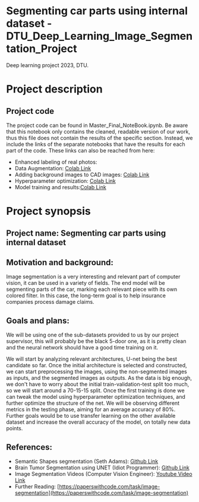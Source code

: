 # Segmenting car parts using internal dataset - DTU_Deep_Learning_Image_Segmentation_Project
Deep learning project 2023, DTU.

# Project description

## Project code
The project code can be found in Master_Final_NoteBook.ipynb. Be aware that this notebook only contains the cleaned, readable version of our work, thus this file does not contain the results of the specific section. Instead, we include the links of the separate notebooks that have the results for each part of the code. These links can also be reached from here:

 - Enhanced labeling of real photos:
 - Data Augmentation: [Colab Link](https://colab.research.google.com/drive/1fslwnPv_Lq_hmmiZrmQg6VYrtTGMAyCM#scrollTo=NN9GT7dz4iYG)
 - Adding background images to CAD images: [Colab Link](https://colab.research.google.com/drive/1EDB2RnDnX4fKyJiQDGjDHAg4gL0Xmnlj?usp=sharing)
 - Hyperparameter optimization: [Colab Link](https://colab.research.google.com/drive/1Bnk7cO6686d2v3Ph995R3QLQyAkDe2a0?usp=sharing)
 - Model training and results:[Colab Link](https://colab.research.google.com/drive/1tyVwgMh-6IZ4REJ_7dydBFzHy22eCt_0?usp=sharing)


# Project synopsis

## Project name: Segmenting car parts using internal dataset

## Motivation and background:
Image segmentation is a very interesting and relevant part of computer vision, it can be used in a variety of fields. The end model will be segmenting parts of the car, marking each relevant piece with its own colored filter. In this case, the long-term goal is to help insurance companies process damage claims.

## Goals and plans:
We will be using one of the sub-datasets provided to us by our project supervisor, this will probably be the black 5-door one, as it is pretty clean and the neural network should have a good time training on it.

We will start by analyzing relevant architectures, U-net being the best candidate so far. Once the initial architecture is selected and constructed, we can start preprocessing the images, using the non-segmented images as inputs, and the segmented images as outputs. As the data is big enough, we don't have to worry about the initial train-validation-test split too much, so we will start around a 70-15-15 split. Once the first training is done we can tweak the model using hyperparameter optimization techniques, and further optimize the structure of the net. We will be observing different metrics in the testing phase, aiming for an average accuracy of 80%. Further goals would be to use transfer learning on the other available dataset and increase the overall accuracy of the model, on totally new data points.

## References:
 - Semantic Shapes segmentation (Seth Adams): [Github Link](https://github.com/seth814/Semantic-Shapes)
 - Brain Tumor Segmentation using UNET (Idiot Programmer): [Github Link](https://github.com/nikhilroxtomar/Brain-Tumor-Segmentation-in-TensorFlow-2.0)
 - Image Segmentation Videos (Computer Vision Engineer): [Youtube Video Link](https://www.youtube.com/watch?v=aVKGjzAUHz0)
 - Further Reading: [https://paperswithcode.com/task/image-segmentation](https://paperswithcode.com/task/image-segmentation)
